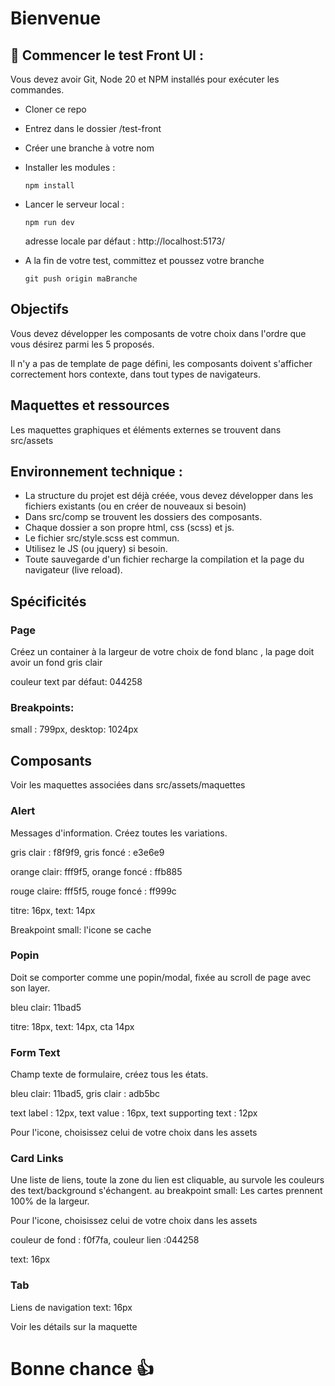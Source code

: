 # Bienvenue

## 🚀 Commencer le test Front UI :

Vous devez avoir Git, Node 20 et NPM installés pour exécuter les commandes.

- Cloner ce repo
- Entrez dans le dossier /test-front
- Créer une branche à votre nom
- Installer les modules :
  ```
  npm install
  ```
- Lancer le serveur local :

  ```
  npm run dev
  ```

  adresse locale par défaut : http://localhost:5173/

- A la fin de votre test, committez et poussez votre branche
  ```
  git push origin maBranche
  ```

## Objectifs

Vous devez développer les composants de votre choix dans l'ordre que vous désirez parmi les 5 proposés.

Il n'y a pas de template de page défini, les composants doivent s'afficher correctement hors contexte, dans tout types de navigateurs.

## Maquettes et ressources

Les maquettes graphiques et éléments externes se trouvent dans src/assets

## Environnement technique :

- La structure du projet est déjà créée, vous devez développer dans les fichiers existants (ou en créer de nouveaux si besoin)
- Dans src/comp se trouvent les dossiers des composants.
- Chaque dossier a son propre html, css (scss) et js.
- Le fichier src/style.scss est commun.
- Utilisez le JS (ou jquery) si besoin.
- Toute sauvegarde d'un fichier recharge la compilation et la page du navigateur (live reload).

## Spécificités

### Page

Créez un container à la largeur de votre choix de fond blanc , la page doit avoir un fond gris clair

couleur text par défaut: 044258

### Breakpoints:

small : 799px, desktop: 1024px

## Composants

Voir les maquettes associées dans src/assets/maquettes

### Alert

Messages d'information. Créez toutes les variations.

gris clair : f8f9f9, gris foncé : e3e6e9

orange clair: fff9f5, orange foncé : ffb885

rouge claire: fff5f5, rouge foncé : ff999c

titre: 16px, text: 14px

Breakpoint small: l'icone se cache

### Popin

Doit se comporter comme une popin/modal, fixée au scroll de page avec son layer.

bleu clair: 11bad5

titre: 18px, text: 14px, cta 14px

### Form Text

Champ texte de formulaire, créez tous les états.

bleu clair: 11bad5, gris clair : adb5bc

text label : 12px,
text value : 16px,
text supporting text : 12px

Pour l'icone, choisissez celui de votre choix dans les assets

### Card Links

Une liste de liens, toute la zone du lien est cliquable, au survole les couleurs des text/background s'échangent. au breakpoint small: Les cartes prennent 100% de la largeur.

Pour l'icone, choisissez celui de votre choix dans les assets

couleur de fond : f0f7fa,
couleur lien :044258

text: 16px

### Tab

Liens de navigation
text: 16px

Voir les détails sur la maquette

# Bonne chance 👍
